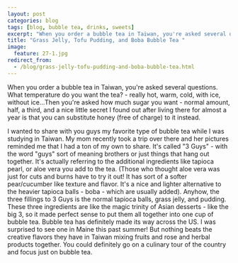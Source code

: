 ```yaml
---
layout: post
categories: blog
tags: [blog, bubble tea, drinks, sweets]
excerpt: "When you order a bubble tea in Taiwan, you're asked several questions.  What temperature do you want the tea? - really hot, warm, cold, with ice, without ice...Then you're asked how much sugar you want - normal amount, half, a third, and a nice little secret I found out after living there for almost a year is that you can substitute honey (free of charge) to it instead."
title: "Grass Jelly, Tofu Pudding, and Boba Bubble Tea "
image:
  feature: 27-1.jpg
redirect_from: 
  - /blog/grass-jelly-tofu-pudding-and-boba-bubble-tea.html
---
```


When you order a bubble tea in Taiwan, you're asked several questions.  What temperature do you want the tea? - really hot, warm, cold, with ice, without ice...Then you're asked how much sugar you want - normal amount, half, a third, and a nice little secret I found out after living there for almost a year is that you can substitute honey (free of charge) to it instead.

I wanted to share with you guys my favorite type of bubble tea while I was studying in Taiwan.  My mom recently took a trip over there and her pictures reminded me that I had a ton of my own to share.  It's called "3 Guys" - with the word "guys" sort of meaning brothers or just things that hang out together.  It's actually referring to the additional ingredients like tapioca pearl, or aloe vera you add to the tea.  (Those who thought aloe vera was just for cuts and burns have to try it out!  It has sort of a softer pear/cucumber like texture and flavor.  It's a nice and lighter alternative to the heavier tapioca balls - boba - which are usually added).  Anyhow, the three fillings to 3 Guys is the normal tapioca balls, grass jelly, and pudding.  These three ingredients are like the magic trinity of Asian desserts - like the big 3, so it made perfect sense to put them all together into one cup of bubble tea.
Bubble tea has definitely made its way across the US.  I was surprised to see one in Maine this past summer!  But nothing beats the creative flavors they have in Taiwan mixing fruits and rose and herbal products together.  You could definitely go on a culinary tour of the country and focus just on bubble tea.